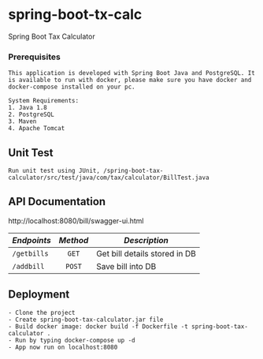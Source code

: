 # spring-boot-tx-calc

Spring Boot Tax Calculator

### Prerequisites
```
This application is developed with Spring Boot Java and PostgreSQL. It is available to run with docker, please make sure you have docker and docker-compose installed on your pc.
 
System Requirements:
1. Java 1.8
2. PostgreSQL
3. Maven
4. Apache Tomcat
```

## Unit Test
```
Run unit test using JUnit, /spring-boot-tax-calculator/src/test/java/com/tax/calculator/BillTest.java
```

## API Documentation
http://localhost:8080/bill/swagger-ui.html

| ***Endpoints*** | ***Method*** | ***Description*** |
|-----------------|:------------:|-------------------|
|`/getbills`      | `GET`        | Get bill details stored in DB |
|`/addbill`       | `POST`       | Save bill into DB |


## Deployment
```
- Clone the project
- Create spring-boot-tax-calculator.jar file
- Build docker image: docker build -f Dockerfile -t spring-boot-tax-calculator .
- Run by typing docker-compose up -d
- App now run on localhost:8080
```
